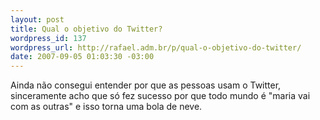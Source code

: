 ```yaml
--- 
layout: post
title: Qual o objetivo do Twitter?
wordpress_id: 137
wordpress_url: http://rafael.adm.br/p/qual-o-objetivo-do-twitter/
date: 2007-09-05 01:03:30 -03:00
---
```

Ainda não consegui entender por que as pessoas usam o Twitter, sinceramente acho que só fez sucesso por que todo mundo é "maria vai com as outras" e isso torna uma bola de neve.
